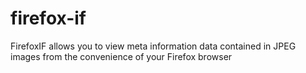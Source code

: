 # firefox-if
FirefoxIF allows you to view meta information data contained in JPEG images from the convenience of your Firefox browser
